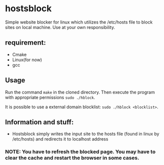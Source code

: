 # hostsblock
Simple website blocker for linux which utilizes the /etc/hosts file to block sites on local machine.
Use at your own responsibility.
## requirement:
* Cmake
* Linux(for now)
* gcc

## Usage
Run the command ```make``` in the cloned directory.
Then execute the program with appropriate permissions ```sudo ./hblock```.

It is possible to use a external domain blocklist: ```sudo ./hblock <blocklist>```.  

## Information and stuff:

- Hostsblock simply writes the input site to the hosts file (found in linux by /etc/hosts) and redirects it to localhost address
### NOTE: You have to refresh the blocked page. You may have to clear the cache and restart the browser in some cases.
